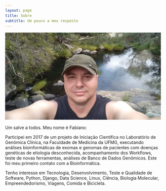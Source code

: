 ```yaml
---
layout: page
title: Sobre
subtitle: Um pouco a meu respeito
---
```

![foto](/img/aboutme/fabiano.jpg)


Um salve a todos. Meu nome é Fabiano:

Participei em 2017 de um projeto de Iniciação Científica no Laboratório de Genômica Clínica, na Faculdade de Medicina da UFMG, executando análises bioinformáticas de exomas e genomas de pacientes com doenças genéticas de etiologia desconhecida, acompanhamento dos Workflows, teste de novas ferramentas, análises de Banco de Dados Genômicos. Este foi meu primeiro contato com a Bioinformática.

Tenho interesse em Tecnologia, Desenvolvimento, Teste e Qualidade de Software, Python, Django, Data Science, Linux, Ciência, Biologia Molecular, Empreendedorismo, Viagens, Comida e Bicicleta.


